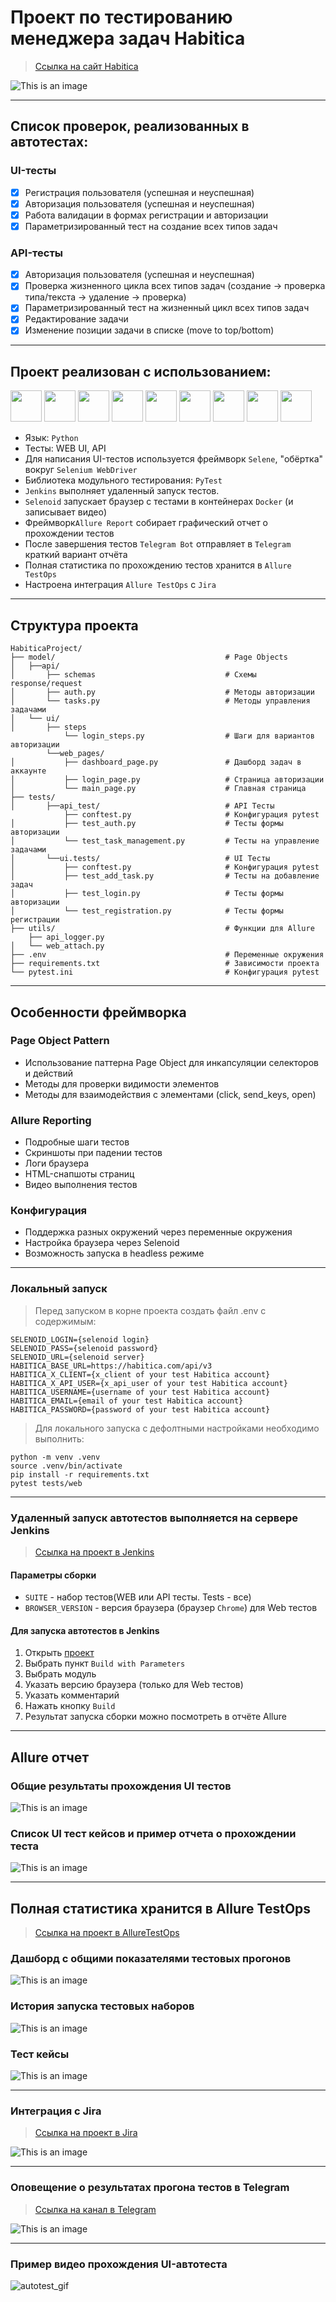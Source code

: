 # Проект по тестированию менеджера задач Habitica

> [Ссылка на сайт Habitica](https://habitica.com)

![This is an image](media/images/habitica_mainpage.png)

---

## Список проверок, реализованных в автотестах:

### UI-тесты

- [x] Регистрация пользователя (успешная и неуспешная)
- [x] Авторизация пользователя (успешная и неуспешная)
- [x] Работа валидации в формах регистрации и авторизации
- [x] Параметризированный тест на создание всех типов задач

### API-тесты

- [x] Авторизация пользователя (успешная и неуспешная)
- [x] Проверка жизненного цикла всех типов задач (создание -> проверка типа/текста -> удаление -> проверка)
- [x] Параметризированный тест на жизненный цикл всех типов задач
- [x] Редактирование задачи
- [x] Изменение позиции задачи в списке (move to top/bottom)

----

## Проект реализован с использованием:

<img src="media/icons/python-original.svg" width="50"> <img src="media/icons/pytest.png" width="50"> <img src="media/icons/selene.png" width="50"> <img src="media/icons/selenoid.png" width="50"> <img src="media/icons/jenkins.png" width="50"> <img src="media/icons/allure_report.png" width="50"> <img src="media/icons/allure_testops.png" width="50"> <img src="media/icons/jira.png" width="50"> <img src="media/icons/tg.png" width="50">

- Язык: `Python`
- Тесты: WEB UI, API
- Для написания UI-тестов используется фреймворк `Selene`, "обёртка" вокруг `Selenium WebDriver`
- Библиотека модульного тестирования: `PyTest`
- `Jenkins` выполняет удаленный запуск тестов.
- `Selenoid` запускает браузер с тестами в контейнерах `Docker` (и записывает видео)
- Фреймворк`Allure Report` собирает графический отчет о прохождении тестов
- После завершения тестов `Telegram Bot` отправляет в `Telegram` краткий вариант отчёта
- Полная статистика по прохождению тестов хранится в `Allure TestOps`
- Настроена интеграция `Allure TestOps` с `Jira`

---

## Структура проекта

```
HabiticaProject/
├── model/                                      # Page Objects
│   ├──api/
│       ├── schemas                             # Схемы response/request
│       ├── auth.py                             # Методы авторизации
│       └── tasks.py                            # Методы управления задачами
│   └── ui/
│       ├── steps
            └── login_steps.py                  # Шаги для вариантов авторизации
        └──web_pages/                 
│           ├── dashboard_page.py               # Дашборд задач в аккаунте
│           ├── login_page.py                   # Страница авторизации
│           └── main_page.py                    # Главная страница
├── tests/                              
│       ├──api_test/                            # API Тесты
            ├── conftest.py                     # Конфигурация pytest
│           ├── test_auth.py                    # Тесты формы авторизации
│           └── test_task_management.py         # Тесты на управление задачами
│       └──ui.tests/                            # UI Тесты
│           ├── conftest.py                     # Конфигурация pytest
│           ├── test_add_task.py                # Тесты на добавление задач 
│           ├── test_login.py                   # Тесты формы авторизации    
│           └── test_registration.py            # Тесты формы регистрации
├── utils/                                      # Функции для Allure
    ├── api_logger.py
│   └── web_attach.py                           
├── .env                                        # Переменные окружения
├── requirements.txt                            # Зависимости проекта
└── pytest.ini                                  # Конфигурация pytest
```

---

## Особенности фреймворка

### Page Object Pattern

- Использование паттерна Page Object для инкапсуляции селекторов и действий
- Методы для проверки видимости элементов
- Методы для взаимодействия с элементами (click, send_keys, open)

### Allure Reporting

- Подробные шаги тестов
- Скриншоты при падении тестов
- Логи браузера
- HTML-снапшоты страниц
- Видео выполнения тестов

### Конфигурация

- Поддержка разных окружений через переменные окружения
- Настройка браузера через Selenoid
- Возможность запуска в headless режиме

---

### Локальный запуск
> Перед запуском в корне проекта создать файл .env с содержимым:
```
SELENOID_LOGIN={selenoid login}
SELENOID_PASS={selenoid password}
SELENOID_URL={selenoid server}
HABITICA_BASE_URL=https://habitica.com/api/v3
HABITICA_X_CLIENT={x_client of your test Habitica account}
HABITICA_X_API_USER={x_api_user of your test Habitica account}
HABITICA_USERNAME={username of your test Habitica account}
HABITICA_EMAIL={email of your test Habitica account}
HABITICA_PASSWORD={password of your test Habitica account}
```

> Для локального запуска с дефолтными настройками необходимо выполнить:
```
python -m venv .venv
source .venv/bin/activate
pip install -r requirements.txt
pytest tests/web
```
---

### Удаленный запуск автотестов выполняется на сервере Jenkins
> [Ссылка на проект в Jenkins](https://jenkins.autotests.cloud/job/HabiticaProject/)

#### Параметры сборки

- `SUITE` - набор тестов(WEB или API тесты. Tests - все)
- `BROWSER_VERSION` - версия браузера (браузер `Chrome`) для Web тестов

#### Для запуска автотестов в Jenkins

1. Открыть [проект](https://jenkins.autotests.cloud/job/HabiticaProject/)
2. Выбрать пункт `Build with Parameters`
3. Выбрать модуль
4. Указать версию браузера (только для Web тестов)
5. Указать комментарий
6. Нажать кнопку `Build`
7. Результат запуска сборки можно посмотреть в отчёте Allure

---

## Allure отчет

### Общие результаты прохождения UI тестов

![This is an image](media/images/allure_report_overview.png)

### Список UI тест кейсов и пример отчета о прохождении теста

![This is an image](media/images/allure_behaviors.png)

---

## Полная статистика хранится в Allure TestOps

> [Ссылка на проект в AllureTestOps](https://allure.autotests.cloud/project/4822/dashboards)

### Дашборд с общими показателями тестовых прогонов

![This is an image](media/images/allure_testops_dashboards.png)

### История запуска тестовых наборов

![This is an image](media/images/allure_testops_launches.png)

### Тест кейсы

![This is an image](media/images/allure_testops_testcases.png)

---

### Интеграция с Jira

> [Ссылка на проект в Jira](https://jira.autotests.cloud/browse/HOMEWORK-1477)

![This is an image](media/images/jira.png)

---

### Оповещение о результатах прогона тестов в Telegram

> [Ссылка на канал в Telegram](https://t.me/+lAeNRkltTRU0ZDIy)

![This is an image](media/images/telegram_report.png)

---

### Пример видео прохождения UI-автотеста

![autotest_gif](media/images/UI_autotest_example.gif)